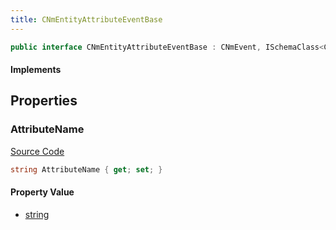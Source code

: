 ```yaml
---
title: CNmEntityAttributeEventBase
---
```


```csharp
public interface CNmEntityAttributeEventBase : CNmEvent, ISchemaClass<CNmEvent>, ISchemaClass<CNmEntityAttributeEventBase>, ISchemaField, ISchemaClass, INativeHandle
```

#### Implements

## Properties

### AttributeName

[Source Code](https://github.com/swiftly-solution/swiftlys2/blob/main/managed/src/SwiftlyS2.Generated/Schemas/Interfaces/CNmEntityAttributeEventBase.cs#L17)

```csharp
string AttributeName { get; set; }
```

#### Property Value

- [string](https://learn.microsoft.com/dotnet/api/system.string)

